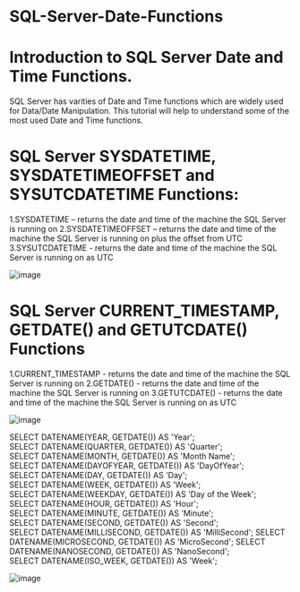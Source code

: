 # SQL-Server-Date-Functions

# Introduction to SQL Server Date and Time Functions.

SQL Server has varities of Date and Time functions which are widely used for Data/Date Manipulation.
This tutorial will help to understand some of the most used Date and Time functions.

# SQL Server SYSDATETIME, SYSDATETIMEOFFSET and SYSUTCDATETIME Functions:
1.SYSDATETIME – returns the date and time of the machine the SQL Server is running on
2.SYSDATETIMEOFFSET – returns the date and time of the machine the SQL Server is running on plus the offset from UTC
3.SYSUTCDATETIME - returns the date and time of the machine the SQL Server is running on as UTC

![image](https://user-images.githubusercontent.com/122970222/213415402-3f834b6c-8270-4910-aa83-fb1cf7205b85.png)

# SQL Server CURRENT_TIMESTAMP, GETDATE() and GETUTCDATE() Functions
1.CURRENT_TIMESTAMP - returns the date and time of the machine the SQL Server is running on
2.GETDATE() - returns the date and time of the machine the SQL Server is running on
3.GETUTCDATE() - returns the date and time of the machine the SQL Server is running on as UTC

![image](https://user-images.githubusercontent.com/122970222/213415772-e0c72c7b-e52d-475a-92a4-1eb5ace53b9b.png)

SELECT DATENAME(YEAR, GETDATE())        AS 'Year';        
SELECT DATENAME(QUARTER, GETDATE())     AS 'Quarter';     
SELECT DATENAME(MONTH, GETDATE())       AS 'Month Name';       
SELECT DATENAME(DAYOFYEAR, GETDATE())   AS 'DayOfYear';   
SELECT DATENAME(DAY, GETDATE())         AS 'Day';         
SELECT DATENAME(WEEK, GETDATE())        AS 'Week';        
SELECT DATENAME(WEEKDAY, GETDATE())     AS 'Day of the Week';     
SELECT DATENAME(HOUR, GETDATE())        AS 'Hour';        
SELECT DATENAME(MINUTE, GETDATE())      AS 'Minute';      
SELECT DATENAME(SECOND, GETDATE())      AS 'Second';      
SELECT DATENAME(MILLISECOND, GETDATE()) AS 'MilliSecond'; 
SELECT DATENAME(MICROSECOND, GETDATE()) AS 'MicroSecond'; 
SELECT DATENAME(NANOSECOND, GETDATE())  AS 'NanoSecond';  
SELECT DATENAME(ISO_WEEK, GETDATE())    AS 'Week';    

![image](https://user-images.githubusercontent.com/122970222/213416896-da932858-5494-4c1a-a450-f7669b9331a6.png)
